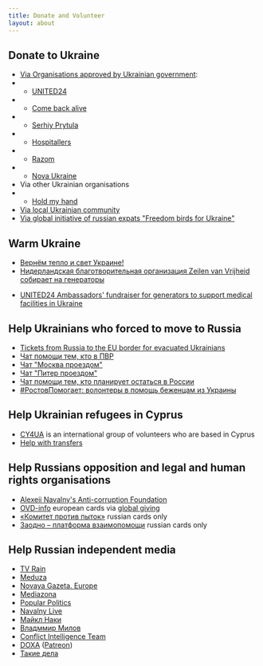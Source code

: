 ```yaml
---
title: Donate and Volunteer
layout: about
---
```

## Donate to Ukraine
* [Via Organisations approved by Ukrainian government](https://war.ukraine.ua/donate/):
* * [UNITED24](https://u24.gov.ua/)
* * [Come back alive](https://savelife.in.ua/)
* * [Serhiy Prytula](https://prytulafoundation.org/en/home/support_page)
* * [Hospitallers](https://www.hospitallers.life/needs-hospitallers)
* * [Razom](https://www.razomforukraine.org/donate/)
* * [Nova Ukraine](https://novaukraine.org/en/donate/)
* Via other Ukrainian organisations
* * [Hold my hand](https://helpinghand.org.ua/en)
* [Via local Ukrainian community](https://www.facebook.com/uacyprus.zvit/posts/pfbid0DTp9Jc3RLTn4KyG4agDVUkZMiS15wzVhwePVp1DfjWFNeCDgoe9Zf3tsjEe5ykEFl)
* [Via global initiative of russian expats "Freedom birds for Ukraine"](https://freedombirds.help/)

## Warm Ukraine
* [Вернём тепло и свет Украине!](https://wfu.world/)
* [Нидерландская благотворительная организация Zeilen van Vrijheid собирает на генераторы](https://zeilenvanvrijheid.nl/energy)
<!-- * Till Dec 7, russians cards only [https://holod.news/](https://holod.news/) -->
* [UNITED24 Ambassadors' fundraiser for generators to support medical facilities in Ukraine](https://donorbox.org/1000generators)


## Help Ukrainians who forced to move to Russia
* [Tickets from Russia to the EU border for evacuated Ukrainians](https://ua2eu.site/donate.html)
* [Чат помощи тем, кто в ПВР](https://t.me/+2CXTeMk6AWJlYTZi)
* [Чат "Москва проездом"](https://t.me/+QdQMjZWCEQpmODli)
* [Чат "Питер проездом"](https://t.me/+O5FDrSzB8B5lNGUy)
* [Чат помощи тем, кто планирует остаться в России](https://t.me/+ni1KenvCwAZlN2Yy)
* [#РостовПомогает: волонтеры в помощь беженцам из Украины](https://t.me/+PwjjKieTAYkyMWIy)

## Help Ukrainian refugees in Cyprus
* [CY4UA](https://cy4ua.com/language/en/i-can-help/) is an international group of volunteers who are based in Cyprus
* [Help with transfers](https://t.me/CyprusWheels) 


## Help Russians opposition and legal and human rights organisations
<!-- * [Весна](https://vesna.democrat/donate/) Patreon/Boosty/Crypto -->
* [Alexeii Navalny's Anti-corruption Foundation](https://acf.international/)
* [OVD-info](https://donate.ovd.legal/) european cards via [global giving](https://www.globalgiving.org/projects/ovd-info/)
* [«Комитет против пыток»](https://donate.pytkam.net/) russian cards only
* [Заодно – платформа взаимопомощи](https://zaodno.org/) russian cards only

## Help Russian independent media
* [TV Rain](https://tvrain.tv/donate-en/)
* [Meduza](https://support.meduza.io/)
* [Novaya Gazeta. Europe](https://novayagazeta.eu/donate)
* [Mediazona](https://donate.zona.media/en)
* [Popular Politics](https://www.patreon.com/Popularpolitics)
* [Navalny Live](https://navalnylive.com/en)
* [Майкл Наки](https://www.patreon.com/macknack)
* [Владммир Милов](https://www.patreon.com/milov)
* [Conflict Intelligence Team](https://www.patreon.com/cit)
* [DOXA](https://dx1112-dot-xenon-antonym-362119.ew.r.appspot.com/) ([Patreon](https://www.patreon.com/doxajournal))
* [Такие дела](https://takiedela.ru/donate/)
